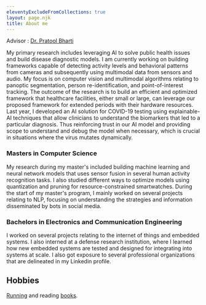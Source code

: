 ```yaml
---
eleventyExcludeFromCollections: true
layout: page.njk
title: About me
---
```



Advisor : [Dr. Pratool Bharti](https://pratoolbharti.github.io/NIU/)   

My primary research includes leveraging AI to solve public health issues and build disease diagnostic models. I am currently working on building frameworks capable of detecting activity levels and behavioral patterns from cameras and subsequently using multimodal data from sensors and audio. My focus is on computer vision and multimodal algorithms relating to panoptic segmentation, person re-identification, and point-of-interest tracking. The outcome of the research is to build an efficient and optimized framework that healthcare facilities, either small or large, can leverage our proposed framework for extended periods with their hardware resources. Last year, I developed an AI solution for COVID-19 testing using explainable-AI techniques that allow clinicians to understand the biomarkers that led to a particular diagnosis. Thus reinforcing trust in our AI model and providing scope to understand and debug the model when necessary, which is crucial in situations where the virus mutates dynamically. 
  

### Masters in Computer Science 
  
My research during my master's included building machine learning and neural network models that uses sensor fusion in several human activity recognition tasks. I also studied different ways to optimize models using quantization and pruning for resource-constrained smartwatches. During the start of my master's program, I mainly worked on several projects relating to NLP, focusing on understanding the strategies and information disseminated by bots in social media. 


### Bachelors in Electronics and Communication Engineering   

I worked on several projects relating to the internet of things and embedded systems. I also interned at a defense research institution, where I learned how new embedded systems are tested and designed for integrating into systems at scale. I also got exposure to several professional organizations that are delineated in my Linkedin profile.   
   


## Hobbies

[Running](https://www.strava.com/athletes/60983534) and reading [books](https://twitter.com/home).